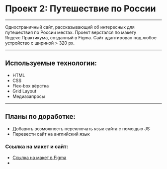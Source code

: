 # Проект 2: Путешествие по России
_____

Одностраничный сайт, рассказывающий об интересных для путешествия по России местах. Проект верстался по макету Яндекс.Практикума, созданный в Figma. Сайт адаптирован под любое устройство с шириной > 320 px.

_____

## Используемые технологии:
* HTML
* CSS
* Flex-box вёрстка
* Grid Layout
* Медиазапросы

_____
## Планы по доработке:
* Добавить возможность переключать язык сайта с помощью JS
* Перевести сайт на английский язык

### Ссылка на макет и сайт:
* [Ссылка на макет в Figma](https://www.figma.com/file/5S2WSbEFL6awjVWJ0NWL8Q/Sprint-3_-Russia-_-desktop-mobile?node-id=28503%3A0)
* 
